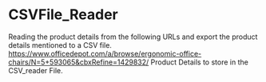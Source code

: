 # CSVFile_Reader
 Reading the product details from the following URLs and export the product details mentioned to a CSV file.
 https://www.officedepot.com/a/browse/ergonomic-office-chairs/N=5+593065&cbxRefine=1429832/
 Product Details to store in the CSV_reader File.


